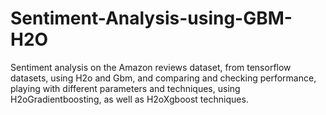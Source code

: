 # Sentiment-Analysis-using-GBM-H2O
Sentiment analysis on the Amazon reviews dataset, from tensorflow datasets, using H2o and Gbm, and comparing and checking performance, playing with different parameters and techniques, using H2oGradientboosting, as well as H2oXgboost techniques.
